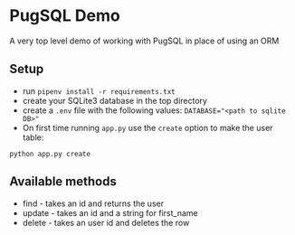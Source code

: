 # PugSQL Demo

A very top level demo of working with PugSQL in place of using an ORM

## Setup

* run `pipenv install -r requirements.txt`
* create your SQLite3 database in the top directory
* create a `.env` file with the following values: `DATABASE="<path to sqlite DB>"`
* On first time running `app.py` use the `create` option to make the user table:

`python app.py create`

## Available methods

* find - takes an id and returns the user
* update - takes an id and a string for first_name
* delete - takes an user id and deletes the row
